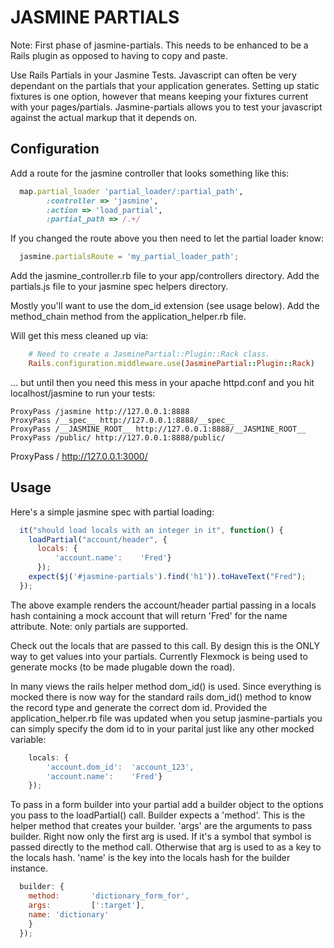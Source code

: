 JASMINE PARTIALS
================

Note: First phase of jasmine-partials. This needs to be enhanced to be a Rails plugin as
opposed to having to copy and paste.

Use Rails Partials in your Jasmine Tests. Javascript can often be very dependant on the
partials that your application generates. Setting up static fixtures is one option, however
that means keeping your fixtures current with your pages/partials. Jasmine-partials allows you
to test your javascript against the actual markup that it depends on.

Configuration
-------------

Add a route for the jasmine controller that looks something like this:

``` ruby
  map.partial_loader 'partial_loader/:partial_path',
        :controller => 'jasmine',
        :action => 'load_partial',
        :partial_path => /.+/
```

If you changed the route above you then need to let the partial loader know:

``` javascript
  jasmine.partialsRoute = 'my_partial_loader_path';
```

Add the jasmine_controller.rb file to your app/controllers directory.
Add the partials.js file to your jasmine spec helpers directory.

Mostly you'll want to use the dom_id extension (see usage below). Add the method_chain method
from the application_helper.rb file.

Will get this mess cleaned up via:

``` ruby
    # Need to create a JasminePartial::Plugin::Rack class.
    Rails.configuration.middleware.use(JasminePartial::Plugin::Rack)
```

... but until then you need this mess in your apache httpd.conf and you hit localhost/jasmine
to run your tests:

```
ProxyPass /jasmine http://127.0.0.1:8888
ProxyPass /__spec__ http://127.0.0.1:8888/__spec__
ProxyPass /__JASMINE_ROOT__ http://127.0.0.1:8888/__JASMINE_ROOT__
ProxyPass /public/ http://127.0.0.1:8888/public/
```

ProxyPass / http://127.0.0.1:3000/


Usage
-----

Here's a simple jasmine spec with partial loading:

``` javascript
  it("should load locals with an integer in it", function() {
    loadPartial("account/header", {
      locals: {
          'account.name':    'Fred'}
      });
    expect($j('#jasmine-partials').find('h1')).toHaveText("Fred");
  });
```

The above example renders the account/header partial passing in a locals hash containing
a mock account that will return 'Fred' for the name attribute. Note: only partials are supported.

Check out the locals that are passed to this call. By design this is the ONLY way to get values
into your partials. Currently Flexmock is being used to generate mocks (to be made plugable down
the road).

In many views the rails helper method dom_id() is used. Since everything is mocked there
is now way for the standard rails dom_id() method to know the record type and generate the
correct dom id. Provided the application_helper.rb file was updated when you setup jasmine-partials
you can simply specify the dom id to in your parital just like any other mocked variable:

``` javascript
    locals: {
        'account.dom_id':  'account_123',
        'account.name':    'Fred'}
    });
```

To pass in a form builder into your partial add a builder object to the options you pass
to the loadPartial() call. Builder expects a 'method'. This is the helper method that
creates your builder. 'args' are the arguments to pass builder. Right now only the first
arg is used. If it's a symbol that symbol is passed directly to the method call. Otherwise
that arg is used to as a key to the locals hash. 'name' is the key into the locals hash
for the builder instance.

``` javascript
  builder: {
    method:       'dictionary_form_for',
    args:         [':target'],
    name: 'dictionary'
    }
  });
```
